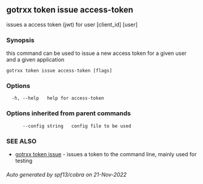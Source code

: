 ## gotrxx token issue access-token

issues a access token (jwt) for user [client_id] [user]

### Synopsis

this command can be used to issue a new access token for a given user and a given application

```
gotrxx token issue access-token [flags]
```

### Options

```
  -h, --help   help for access-token
```

### Options inherited from parent commands

```
      --config string   config file to be used
```

### SEE ALSO

* [gotrxx token issue](/cli/gotrxx_token_issue.md)	 - issues a token to the command line, mainly used for testing

###### Auto generated by spf13/cobra on 21-Nov-2022
